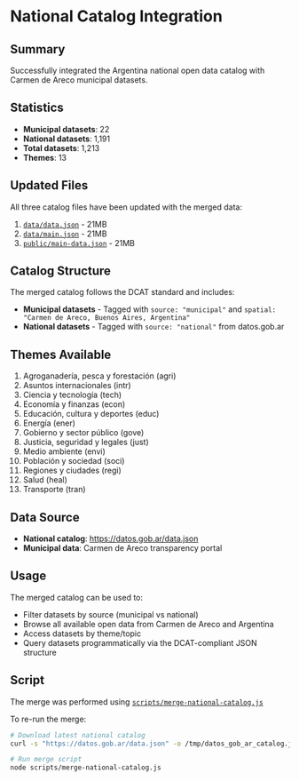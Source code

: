 # National Catalog Integration

## Summary

Successfully integrated the Argentina national open data catalog with Carmen de Areco municipal datasets.

## Statistics

- **Municipal datasets**: 22
- **National datasets**: 1,191
- **Total datasets**: 1,213
- **Themes**: 13

## Updated Files

All three catalog files have been updated with the merged data:

1. [`data/data.json`](data/data.json) - 21MB
2. [`data/main.json`](data/main.json) - 21MB
3. [`public/main-data.json`](public/main-data.json) - 21MB

## Catalog Structure

The merged catalog follows the DCAT standard and includes:

- **Municipal datasets** - Tagged with `source: "municipal"` and `spatial: "Carmen de Areco, Buenos Aires, Argentina"`
- **National datasets** - Tagged with `source: "national"` from datos.gob.ar

## Themes Available

1. Agroganadería, pesca y forestación (agri)
2. Asuntos internacionales (intr)
3. Ciencia y tecnología (tech)
4. Economía y finanzas (econ)
5. Educación, cultura y deportes (educ)
6. Energía (ener)
7. Gobierno y sector público (gove)
8. Justicia, seguridad y legales (just)
9. Medio ambiente (envi)
10. Población y sociedad (soci)
11. Regiones y ciudades (regi)
12. Salud (heal)
13. Transporte (tran)

## Data Source

- **National catalog**: https://datos.gob.ar/data.json
- **Municipal data**: Carmen de Areco transparency portal

## Usage

The merged catalog can be used to:

- Filter datasets by source (municipal vs national)
- Browse all available open data from Carmen de Areco and Argentina
- Access datasets by theme/topic
- Query datasets programmatically via the DCAT-compliant JSON structure

## Script

The merge was performed using [`scripts/merge-national-catalog.js`](scripts/merge-national-catalog.js)

To re-run the merge:

```bash
# Download latest national catalog
curl -s "https://datos.gob.ar/data.json" -o /tmp/datos_gob_ar_catalog.json

# Run merge script
node scripts/merge-national-catalog.js
```

